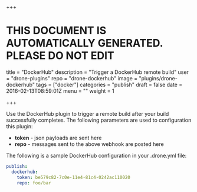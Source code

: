 +++

# THIS DOCUMENT IS AUTOMATICALLY GENERATED. PLEASE DO NOT EDIT

title = "DockerHub"
description = "Trigger a DockerHub remote build"
user = "drone-plugins"
repo = "drone-dockerhub"
image = "plugins/drone-dockerhub"
tags = ["docker"]
categories = "publish"
draft = false
date = 2016-02-13T08:59:01Z
menu = ""
weight = 1

+++

Use the DockerHub plugin to trigger a remote build after your build successfully completes.
The following parameters are used to configuration this plugin:

* **token** - json payloads are sent here
* **repo** - messages sent to the above webhook are posted here

The following is a sample DockerHub configuration in your .drone.yml file:

```yaml
publish:
  dockerhub:
    token: be579c82-7c0e-11e4-81c4-0242ac110020
    repo: foo/bar
```


